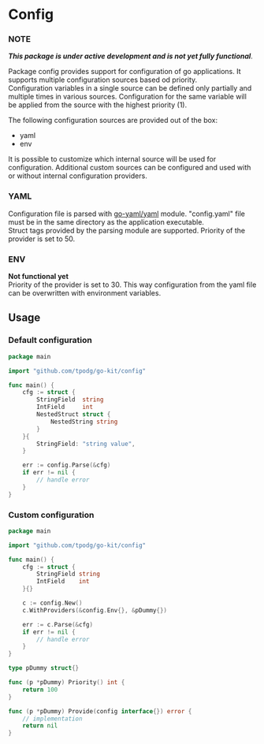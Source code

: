 # Config

### NOTE

**_This package is under active development and is not yet fully functional_**.

Package config provides support for configuration of go applications. It supports multiple configuration sources based
od priority.  
Configuration variables in a single source can be defined only partially and multiple times in various sources.
Configuration for the same variable will be applied from the source with the highest priority (1).

The following configuration sources are provided out of the box:

* yaml
* env

It is possible to customize which internal source will be used for configuration. Additional custom sources can be
configured and used with or without internal configuration providers.

### YAML

Configuration file is parsed with [go-yaml/yaml](https://github.com/go-yaml/yaml/tree/v3) module.
"config.yaml" file must be in the same directory as the application executable.  
Struct tags provided by the parsing module are supported. Priority of the provider is set to 50.

### ENV

**Not functional yet**  
Priority of the provider is set to 30. This way configuration from the yaml file can be overwritten with environment
variables.

## Usage

### Default configuration

```go
package main

import "github.com/tpodg/go-kit/config"

func main() {
	cfg := struct {
		StringField  string
		IntField     int
		NestedStruct struct {
			NestedString string
		}
	}{
		StringField: "string value",
	}

	err := config.Parse(&cfg)
	if err != nil {
		// handle error
	}
}
```

### Custom configuration

```go
package main

import "github.com/tpodg/go-kit/config"

func main() {
	cfg := struct {
		StringField string
		IntField    int
	}{}

	c := config.New()
	c.WithProviders(&config.Env{}, &pDummy{})

	err := c.Parse(&cfg)
	if err != nil {
		// handle error
	}
}

type pDummy struct{}

func (p *pDummy) Priority() int {
	return 100
}

func (p *pDummy) Provide(config interface{}) error {
	// implementation
	return nil
}
```
